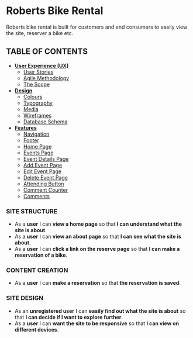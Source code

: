 <h1>Roberts Bike Rental</h1>
<p>Roberts bike rental is built for customers and end consumers to easily view the site, reserver a bike etc.</p>

## **TABLE OF CONTENTS**

 - [**User Experience (UX)**](#user-experience)
    * [User Stories](#user-stories)
    * [Agile Methodology](#agile-methodology)
    * [The Scope](#the-scope)
 - [**Design**](#design)
    * [Colours](#colours)
    * [Typography](#typography)
    * [Media](#media)
    * [Wireframes](#wireframes)
    * [Database Schema](#database-schema)
 - [**Features**](#features)
   * [Navigation](#navigation)
   * [Footer](#footer)
   * [Home Page](#home-page)
   * [Events Page](#events-page)
   * [Event Details Page](#event-details-page)
   * [Add Event Page](#add-event-page)
   * [Edit Event Page](#edit-event-page)
   * [Delete Event Page](#delete-event-page)
   * [Attending Button](#attending-button)
   * [Comment Counter](#comment-counter)
   * [Comments](#comments)

### SITE STRUCTURE ###
* As a **user** I can **view a home page** so that **I can understand what the site is about**.
* As a **user** I can **view an about page** so that **I can see what the site is about**.
* As a **user** I can **click a link on the reserve page** so that **I can make a reservation of a bike**.

### CONTENT CREATION ###
* As a **user** I can **make a reservation** so that **the reservation is saved**.

### SITE DESIGN ###
* As an **unregistered user** I can **easily find out what the site is about** so that **I can decide if I want to explore further**.
* As a **user** I can **want the site to be responsive** so that **I can view on different devices**.